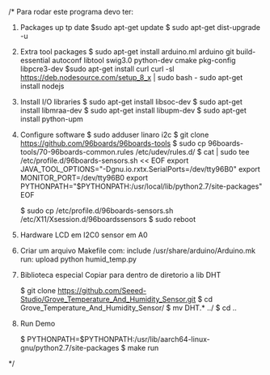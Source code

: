 /*
Para rodar este programa devo ter:

1. Packages up tp date
	$sudo apt-get update
	$ sudo apt-get dist-upgrade -u

2. Extra tool packages
	$ sudo apt-get install arduino.ml arduino git build-essential autoconf libtool swig3.0 python-dev cmake pkg-config libpcre3-dev
	$sudo apt-get install curl
	curl -sl https://deb.nodesource.com/setup_8_x | sudo bash -
	sudo apt-get install nodejs

3. Install I/O libraries
	$ sudo apt-get install libsoc-dev
	$ sudo apt-get install libmraa-dev
	$ sudo apt-get install libupm-dev
	$ sudo apt-get install python-upm

4. Configure software
	$ sudo adduser linaro i2c
	$ git clone https://github.com/96boards/96boards-tools
	$ sudo cp 96boards-tools/70-96boards-common.rules /etc/udev/rules.d/
	$ cat | sudo tee /etc/profile.d/96boards-sensors.sh << EOF
	export JAVA_TOOL_OPTIONS="-Dgnu.io.rxtx.SerialPorts=/dev/tty96B0"
	export MONITOR_PORT=/dev/tty96B0
	export PYTHONPATH="$PYTHONPATH:/usr/local/lib/python2.7/site-packages"
	EOF

	$ sudo cp /etc/profile.d/96boards-sensors.sh /etc/X11/Xsession.d/96boardssensors
	$ sudo reboot

5. Hardware
	LCD em I2C0
	sensor em A0

6. Criar um arquivo Makefile com:
	include /usr/share/arduino/Arduino.mk
	run: upload
		python humid_temp.py

7. Biblioteca especial
	Copiar para dentro de diretorio a lib DHT

	$ git clone https://github.com/Seeed-Studio/Grove_Temperature_And_Humidity_Sensor.git
	$ cd Grove_Temperature_And_Humidity_Sensor/
	$ mv DHT.* ../
	$ cd ..

8. Run Demo

	$ PYTHONPATH=$PYTHONPATH:/usr/lib/aarch64-linux-gnu/python2.7/site-packages
	$ make run

*/




